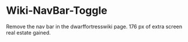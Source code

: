 # Wiki-NavBar-Toggle
Remove the nav bar in the dwarffortresswiki page. 176 px of extra screen real estate gained.

